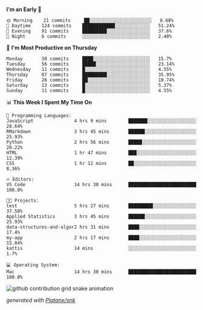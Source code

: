<!--START_SECTION:waka-->
**I'm an Early 🐤** 

```text
🌞 Morning    21 commits     ██░░░░░░░░░░░░░░░░░░░░░░░   8.68% 
🌆 Daytime    124 commits    ████████████░░░░░░░░░░░░░   51.24% 
🌃 Evening    91 commits     █████████░░░░░░░░░░░░░░░░   37.6% 
🌙 Night      6 commits      ░░░░░░░░░░░░░░░░░░░░░░░░░   2.48%

```
📅 **I'm Most Productive on Thursday** 

```text
Monday       38 commits     ████░░░░░░░░░░░░░░░░░░░░░   15.7% 
Tuesday      56 commits     █████░░░░░░░░░░░░░░░░░░░░   23.14% 
Wednesday    11 commits     █░░░░░░░░░░░░░░░░░░░░░░░░   4.55% 
Thursday     87 commits     █████████░░░░░░░░░░░░░░░░   35.95% 
Friday       26 commits     ██░░░░░░░░░░░░░░░░░░░░░░░   10.74% 
Saturday     13 commits     █░░░░░░░░░░░░░░░░░░░░░░░░   5.37% 
Sunday       11 commits     █░░░░░░░░░░░░░░░░░░░░░░░░   4.55%

```


📊 **This Week I Spent My Time On** 

```text
💬 Programming Languages: 
JavaScript               4 hrs 9 mins        ███████░░░░░░░░░░░░░░░░░░   28.64% 
RMarkdown                3 hrs 45 mins       ██████░░░░░░░░░░░░░░░░░░░   25.93% 
Python                   2 hrs 56 mins       █████░░░░░░░░░░░░░░░░░░░░   20.22% 
HTML                     1 hr 47 mins        ███░░░░░░░░░░░░░░░░░░░░░░   12.39% 
CSS                      1 hr 12 mins        ██░░░░░░░░░░░░░░░░░░░░░░░   8.36%

🔥 Editors: 
VS Code                  14 hrs 30 mins      █████████████████████████   100.0%

🐱‍💻 Projects: 
test                     5 hrs 27 mins       █████████░░░░░░░░░░░░░░░░   37.58% 
Applied Statistics       3 hrs 45 mins       ██████░░░░░░░░░░░░░░░░░░░   25.93% 
data-structures-and-algor2 hrs 31 mins       ████░░░░░░░░░░░░░░░░░░░░░   17.4% 
my-app                   2 hrs 17 mins       ████░░░░░░░░░░░░░░░░░░░░░   15.84% 
kattis                   14 mins             ░░░░░░░░░░░░░░░░░░░░░░░░░   1.7%

💻 Operating System: 
Mac                      14 hrs 30 mins      █████████████████████████   100.0%

```


<!--END_SECTION:waka-->


<!--Snake Game-->
![github contribution grid snake animation](https://raw.githubusercontent.com/viggo-gascou/viggo-gascou/output/github-contribution-grid-snake.svg)

_generated with [Platane/snk](https://github.com/Platane/snk)_
<!--Snake Game-->

